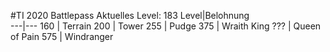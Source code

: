 #TI 2020 Battlepass
Aktuelles Level: 183
Level|Belohnung    
---|---
160 | Terrain
200 | Tower
255 | Pudge
375 | Wraith King
??? | Queen of Pain
575 | Windranger
